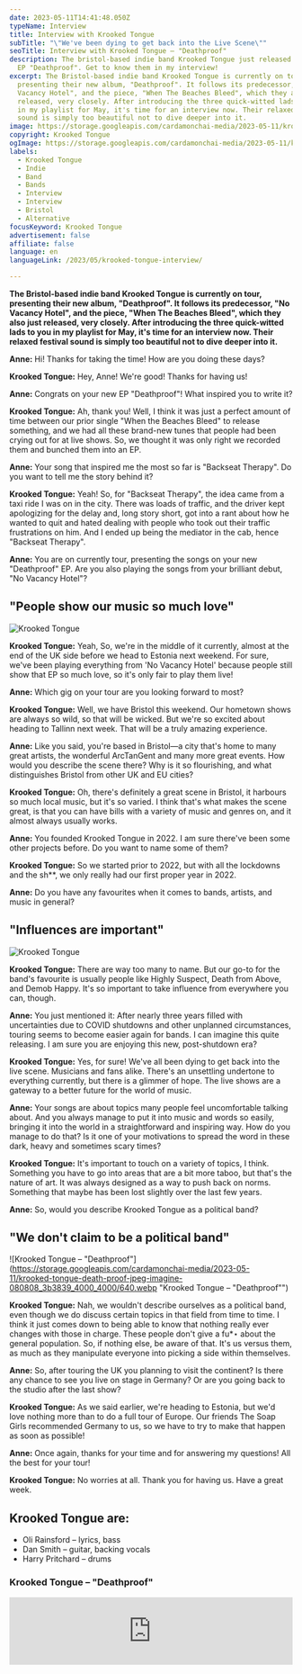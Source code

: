```yaml
---
date: 2023-05-11T14:41:48.050Z
typeName: Interview
title: Interview with Krooked Tongue
subTitle: "\"We've been dying to get back into the Live Scene\""
seoTitle: Interview with Krooked Tongue – "Deathproof"
description: The bristol-based indie band Krooked Tongue just released their new
  EP "Deathproof". Get to know them in my interview!
excerpt: The Bristol-based indie band Krooked Tongue is currently on tour,
  presenting their new album, "Deathproof". It follows its predecessor, "No
  Vacancy Hotel", and the piece, "When The Beaches Bleed", which they also just
  released, very closely. After introducing the three quick-witted lads to you
  in my playlist for May, it's time for an interview now. Their relaxed festival
  sound is simply too beautiful not to dive deeper into it.
image: https://storage.googleapis.com/cardamonchai-media/2023-05-11/krooked-tongue-1-jpg-imagine-181818_2f3332_1024_768/640.webp
copyright: Krooked Tongue
ogImage: https://storage.googleapis.com/cardamonchai-media/2023-05-11/krooked-tongue-og-jpg-imagine-181818_342e2a_1200_628/640.webp
labels:
  - Krooked Tongue
  - Indie
  - Band
  - Bands
  - Interview
  - Interview
  - Bristol
  - Alternative
focusKeyword: Krooked Tongue
advertisement: false
affiliate: false
language: en
languageLink: /2023/05/krooked-tongue-interview/

---
```


**The Bristol-based indie band Krooked Tongue is currently on tour, presenting their new album, "Deathproof". It follows its predecessor, "No Vacancy Hotel", and the piece, "When The Beaches Bleed", which they also just released, very closely. After introducing the three quick-witted lads to you in my playlist for May, it's time for an interview now. Their relaxed festival sound is simply too beautiful not to dive deeper into it.**

**Anne:** Hi! Thanks for taking the time! How are you doing these days?

**Krooked Tongue:** Hey, Anne! We're good! Thanks for having us!

**Anne:** Congrats on your new EP "Deathproof"! What inspired you to write it?

**Krooked Tongue:** Ah, thank you! Well, I think it was just a perfect amount of time between our prior single "When the Beaches Bleed" to release something, and we had all these brand-new tunes that people had been crying out for at live shows. So, we thought it was only right we recorded them and bunched them into an EP.

**Anne:** Your song that inspired me the most so far is "Backseat Therapy". Do you want to tell me the story behind it?

**Krooked Tongue:** Yeah! So, for "Backseat Therapy", the idea came from a taxi ride I was on in the city. There was loads of traffic, and the driver kept apologizing for the delay and, long story short, got into a rant about how he wanted to quit and hated dealing with people who took out their traffic frustrations on him. And I ended up being the mediator in the cab, hence "Backseat Therapy".

**Anne:** You are on currently tour, presenting the songs on your new "Deathproof" EP. Are you also playing the songs from your brilliant debut, "No Vacancy Hotel"?

## "People show our music so much love"

![Krooked Tongue](https://storage.googleapis.com/cardamonchai-media/2023-05-11/krooked-tongue-3-jpg-imagine-181818_322d29_1024_768/640.webp 'Krooked Tongue')

**Krooked Tongue:** Yeah, So, we're in the middle of it currently, almost at the end of the UK side before we head to Estonia next weekend. For sure, we've been playing everything from 'No Vacancy Hotel' because people still show that EP so much love, so it's only fair to play them live!

**Anne:** Which gig on your tour are you looking forward to most?

**Krooked Tongue:** Well, we have Bristol this weekend. Our hometown shows are always so wild, so that will be wicked. But we're so excited about heading to Tallinn next week. That will be a truly amazing experience.

**Anne:** Like you said, you're based in Bristol—a city that's home to many great artists, the wonderful ArcTanGent and many more great events. How would you describe the scene there? Why is it so flourishing, and what distinguishes Bristol from other UK and EU cities?

**Krooked Tongue:** Oh, there's definitely a great scene in Bristol, it harbours so much local music, but it's so varied. I think that's what makes the scene great, is that you can have bills with a variety of music and genres on, and it almost always usually works.

**Anne:** You founded Krooked Tongue in 2022. I am sure there've been some other projects before. Do you want to name some of them?

**Krooked Tongue:** So we started prior to 2022, but with all the lockdowns and the sh\*\*, we only really had our first proper year in 2022.

**Anne:** Do you have any favourites when it comes to bands, artists, and music in general?

## "Influences are important"

![Krooked Tongue](https://storage.googleapis.com/cardamonchai-media/2023-05-11/krooked-tongue-2-jpg-imagine-181818_323535_1024_768/640.webp 'Krooked Tongue')

**Krooked Tongue:** There are way too many to name. But our go-to for the band's favourite is usually people like Highly Suspect, Death from Above, and Demob Happy. It's so important to take influence from everywhere you can, though.

**Anne:** You just mentioned it: After nearly three years filled with uncertainties due to COVID shutdowns and other unplanned circumstances, touring seems to become easier again for bands. I can imagine this quite releasing. I am sure you are enjoying this new, post-shutdown era?

**Krooked Tongue:** Yes, for sure! We've all been dying to get back into the live scene. Musicians and fans alike. There's an unsettling undertone to everything currently, but there is a glimmer of hope. The live shows are a gateway to a better future for the world of music.

**Anne:** Your songs are about topics many people feel uncomfortable talking about. And you always manage to put it into music and words so easily, bringing it into the world in a straightforward and inspiring way. How do you manage to do that? Is it one of your motivations to spread the word in these dark, heavy and sometimes scary times?

**Krooked Tongue:** It's important to touch on a variety of topics, I think. Something you have to go into areas that are a bit more taboo, but that's the nature of art. It was always designed as a way to push back on norms. Something that maybe has been lost slightly over the last few years.

**Anne:** So, would you describe Krooked Tongue as a political band?

## "We don't claim to be a political band"

![Krooked Tongue – "Deathproof"](https://storage.googleapis.com/cardamonchai-media/2023-05-11/krooked-tongue-death-proof-jpeg-imagine-080808_3b3839_4000_4000/640.webp "Krooked Tongue – "Deathproof"")

**Krooked Tongue:** Nah, we wouldn't describe ourselves as a political band, even though we do discuss certain topics in that field from time to time. I think it just comes down to being able to know that nothing really ever changes with those in charge. These people don't give a fu\*⋆ about the general population. So, if nothing else, be aware of that. It's us versus them, as much as they manipulate everyone into picking a side within themselves.

**Anne:** So, after touring the UK you planning to visit the continent? Is there any chance to see you live on stage in Germany? Or are you going back to the studio after the last show?

**Krooked Tongue:** As we said earlier, we're heading to Estonia, but we'd love nothing more than to do a full tour of Europe. Our friends The Soap Girls recommended Germany to us, so we have to try to make that happen as soon as possible!

**Anne:** Once again, thanks for your time and for answering my questions! All the best for your tour!

**Krooked Tongue:** No worries at all. Thank you for having us. Have a great week.

## Krooked Tongue are:

- Oli Rainsford – lyrics, bass
- Dan Smith – guitar, backing vocals
- Harry Pritchard – drums

### Krooked Tongue – "Deathproof"

<iframe
  style="border: 0; width: 100%; height: 120px;"
  src="https://bandcamp.com/EmbeddedPlayer/album=652147401/size=large/bgcol=ffffff/linkcol=0687f5/tracklist=false/artwork=small/transparent=true/"
  seamless
>
  <a href="https://krookedtongue.bandcamp.com/album/deathproof">
    Deathproof by Krooked Tongue
  </a>
</iframe>
